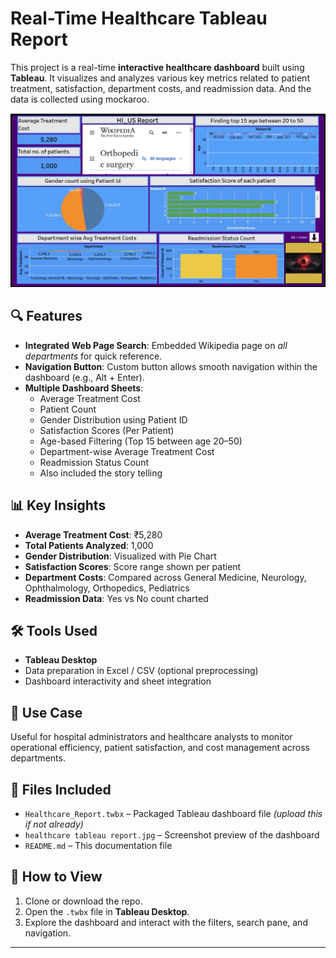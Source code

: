 # Real-Time Healthcare Tableau Report

This project is a real-time **interactive healthcare dashboard** built using **Tableau**. It visualizes and analyzes various key metrics related to patient treatment, satisfaction, department costs, and readmission data. And the data is collected using mockaroo.

![Healthcare Dashboard](healthcare%20tableau%20report.jpg)

## 🔍 Features

- **Integrated Web Page Search**: Embedded Wikipedia page on *all departments* for quick reference.
- **Navigation Button**: Custom button allows smooth navigation within the dashboard (e.g., Alt + Enter).
- **Multiple Dashboard Sheets**:
  - Average Treatment Cost
  - Patient Count
  - Gender Distribution using Patient ID
  - Satisfaction Scores (Per Patient)
  - Age-based Filtering (Top 15 between age 20–50)
  - Department-wise Average Treatment Cost
  - Readmission Status Count
  - Also included the story telling 

## 📊 Key Insights

- **Average Treatment Cost**: ₹5,280  
- **Total Patients Analyzed**: 1,000  
- **Gender Distribution**: Visualized with Pie Chart  
- **Satisfaction Scores**: Score range shown per patient  
- **Department Costs**: Compared across General Medicine, Neurology, Ophthalmology, Orthopedics, Pediatrics  
- **Readmission Data**: Yes vs No count charted  

## 🛠️ Tools Used

- **Tableau Desktop**
- Data preparation in Excel / CSV (optional preprocessing)
- Dashboard interactivity and sheet integration

## 🏥 Use Case

Useful for hospital administrators and healthcare analysts to monitor operational efficiency, patient satisfaction, and cost management across departments.

## 📁 Files Included

- `Healthcare_Report.twbx` – Packaged Tableau dashboard file *(upload this if not already)*
- `healthcare tableau report.jpg` – Screenshot preview of the dashboard
- `README.md` – This documentation file

## 📌 How to View

1. Clone or download the repo.
2. Open the `.twbx` file in **Tableau Desktop**.
3. Explore the dashboard and interact with the filters, search pane, and navigation.

---


